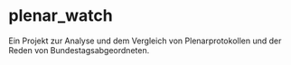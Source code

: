 # plenar_watch
Ein Projekt zur Analyse und dem Vergleich von Plenarprotokollen und der Reden von Bundestagsabgeordneten.
